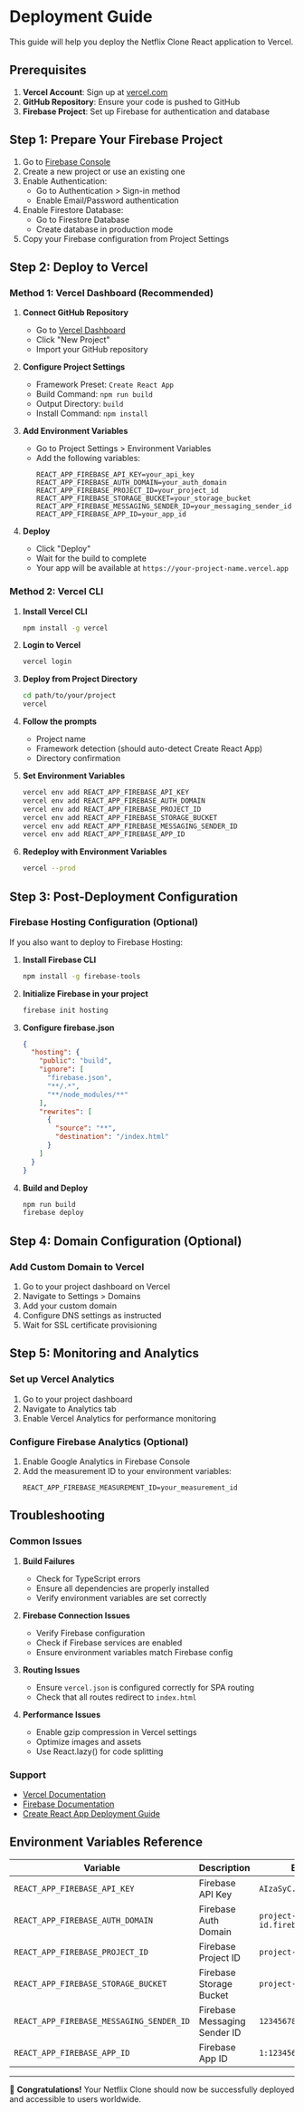# Deployment Guide

This guide will help you deploy the Netflix Clone React application to Vercel.

## Prerequisites

1. **Vercel Account**: Sign up at [vercel.com](https://vercel.com)
2. **GitHub Repository**: Ensure your code is pushed to GitHub
3. **Firebase Project**: Set up Firebase for authentication and database

## Step 1: Prepare Your Firebase Project

1. Go to [Firebase Console](https://console.firebase.google.com)
2. Create a new project or use an existing one
3. Enable Authentication:
   - Go to Authentication > Sign-in method
   - Enable Email/Password authentication
4. Enable Firestore Database:
   - Go to Firestore Database
   - Create database in production mode
5. Copy your Firebase configuration from Project Settings

## Step 2: Deploy to Vercel

### Method 1: Vercel Dashboard (Recommended)

1. **Connect GitHub Repository**
   - Go to [Vercel Dashboard](https://vercel.com/dashboard)
   - Click "New Project"
   - Import your GitHub repository

2. **Configure Project Settings**
   - Framework Preset: `Create React App`
   - Build Command: `npm run build`
   - Output Directory: `build`
   - Install Command: `npm install`

3. **Add Environment Variables**
   - Go to Project Settings > Environment Variables
   - Add the following variables:
     ```
     REACT_APP_FIREBASE_API_KEY=your_api_key
     REACT_APP_FIREBASE_AUTH_DOMAIN=your_auth_domain
     REACT_APP_FIREBASE_PROJECT_ID=your_project_id
     REACT_APP_FIREBASE_STORAGE_BUCKET=your_storage_bucket
     REACT_APP_FIREBASE_MESSAGING_SENDER_ID=your_messaging_sender_id
     REACT_APP_FIREBASE_APP_ID=your_app_id
     ```

4. **Deploy**
   - Click "Deploy"
   - Wait for the build to complete
   - Your app will be available at `https://your-project-name.vercel.app`

### Method 2: Vercel CLI

1. **Install Vercel CLI**
   ```bash
   npm install -g vercel
   ```

2. **Login to Vercel**
   ```bash
   vercel login
   ```

3. **Deploy from Project Directory**
   ```bash
   cd path/to/your/project
   vercel
   ```

4. **Follow the prompts**
   - Project name
   - Framework detection (should auto-detect Create React App)
   - Directory confirmation

5. **Set Environment Variables**
   ```bash
   vercel env add REACT_APP_FIREBASE_API_KEY
   vercel env add REACT_APP_FIREBASE_AUTH_DOMAIN
   vercel env add REACT_APP_FIREBASE_PROJECT_ID
   vercel env add REACT_APP_FIREBASE_STORAGE_BUCKET
   vercel env add REACT_APP_FIREBASE_MESSAGING_SENDER_ID
   vercel env add REACT_APP_FIREBASE_APP_ID
   ```

6. **Redeploy with Environment Variables**
   ```bash
   vercel --prod
   ```

## Step 3: Post-Deployment Configuration

### Firebase Hosting Configuration (Optional)

If you also want to deploy to Firebase Hosting:

1. **Install Firebase CLI**
   ```bash
   npm install -g firebase-tools
   ```

2. **Initialize Firebase in your project**
   ```bash
   firebase init hosting
   ```

3. **Configure firebase.json**
   ```json
   {
     "hosting": {
       "public": "build",
       "ignore": [
         "firebase.json",
         "**/.*",
         "**/node_modules/**"
       ],
       "rewrites": [
         {
           "source": "**",
           "destination": "/index.html"
         }
       ]
     }
   }
   ```

4. **Build and Deploy**
   ```bash
   npm run build
   firebase deploy
   ```

## Step 4: Domain Configuration (Optional)

### Add Custom Domain to Vercel

1. Go to your project dashboard on Vercel
2. Navigate to Settings > Domains
3. Add your custom domain
4. Configure DNS settings as instructed
5. Wait for SSL certificate provisioning

## Step 5: Monitoring and Analytics

### Set up Vercel Analytics

1. Go to your project dashboard
2. Navigate to Analytics tab
3. Enable Vercel Analytics for performance monitoring

### Configure Firebase Analytics (Optional)

1. Enable Google Analytics in Firebase Console
2. Add the measurement ID to your environment variables:
   ```
   REACT_APP_FIREBASE_MEASUREMENT_ID=your_measurement_id
   ```

## Troubleshooting

### Common Issues

1. **Build Failures**
   - Check for TypeScript errors
   - Ensure all dependencies are properly installed
   - Verify environment variables are set correctly

2. **Firebase Connection Issues**
   - Verify Firebase configuration
   - Check if Firebase services are enabled
   - Ensure environment variables match Firebase config

3. **Routing Issues**
   - Ensure `vercel.json` is configured correctly for SPA routing
   - Check that all routes redirect to `index.html`

4. **Performance Issues**
   - Enable gzip compression in Vercel settings
   - Optimize images and assets
   - Use React.lazy() for code splitting

### Support

- [Vercel Documentation](https://vercel.com/docs)
- [Firebase Documentation](https://firebase.google.com/docs)
- [Create React App Deployment Guide](https://create-react-app.dev/docs/deployment/)

## Environment Variables Reference

| Variable | Description | Example |
|----------|-------------|---------|
| `REACT_APP_FIREBASE_API_KEY` | Firebase API Key | `AIzaSyC...` |
| `REACT_APP_FIREBASE_AUTH_DOMAIN` | Firebase Auth Domain | `project-id.firebaseapp.com` |
| `REACT_APP_FIREBASE_PROJECT_ID` | Firebase Project ID | `project-id` |
| `REACT_APP_FIREBASE_STORAGE_BUCKET` | Firebase Storage Bucket | `project-id.appspot.com` |
| `REACT_APP_FIREBASE_MESSAGING_SENDER_ID` | Firebase Messaging Sender ID | `123456789` |
| `REACT_APP_FIREBASE_APP_ID` | Firebase App ID | `1:123456789:web:abc123` |

---

🎉 **Congratulations!** Your Netflix Clone should now be successfully deployed and accessible to users worldwide.
